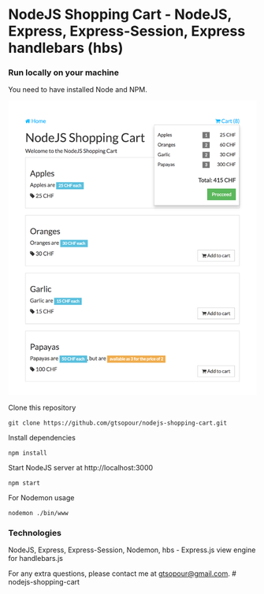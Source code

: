 # NodeJS Shopping Cart - NodeJS, Express, Express-Session, Express handlebars (hbs)

### Run locally on your machine
You need to have installed Node and NPM.

![NodeJS Shopping Cart](/data/nodejs-cart-1.png?raw=true "NodeJS Shopping Cart")

Clone this repository
``` shell
git clone https://github.com/gtsopour/nodejs-shopping-cart.git
```

Install dependencies
``` shell
npm install
```

Start NodeJS server at http://localhost:3000
``` shell
npm start
```

For Nodemon usage
``` shell
nodemon ./bin/www
```

### Technologies
NodeJS, Express, Express-Session, Nodemon, hbs - Express.js view engine for handlebars.js

For any extra questions, please contact me at gtsopour@gmail.com. # nodejs-shopping-cart
